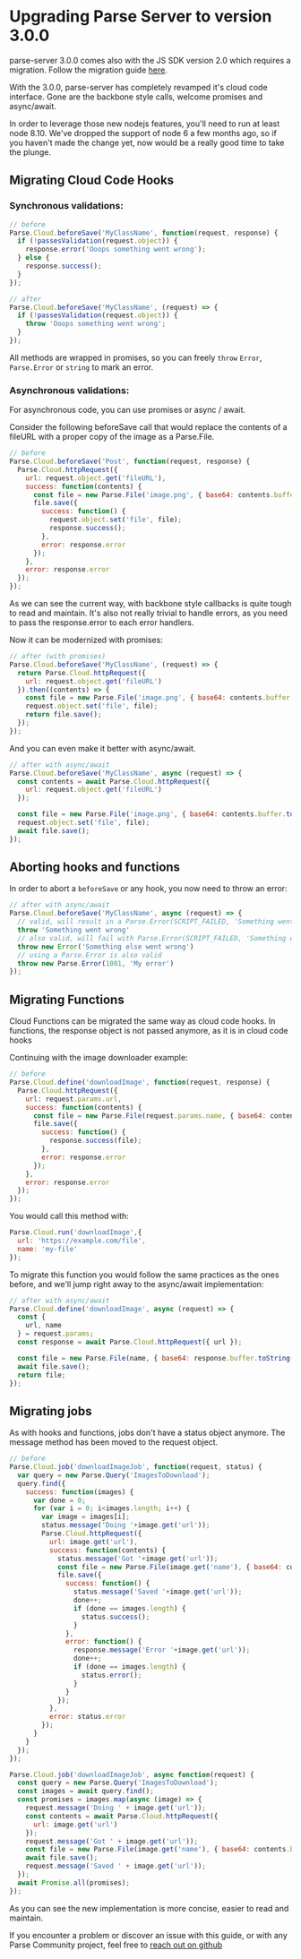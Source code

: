 # Upgrading Parse Server to version 3.0.0

parse-server 3.0.0 comes also with the JS SDK version 2.0 which requires a migration. Follow the migration guide [here](https://github.com/parse-community/Parse-SDK-JS/blob/master/2.0.0.md).

With the 3.0.0, parse-server has completely revamped it's cloud code interface. Gone are the backbone style calls, welcome promises and async/await.

In order to leverage those new nodejs features, you'll need to run at least node 8.10. We've dropped the support of node 6 a few months ago, so if you haven't made the change yet, now would be a really good time to take the plunge.

## Migrating Cloud Code Hooks

### Synchronous validations:

```js
// before
Parse.Cloud.beforeSave('MyClassName', function(request, response) {
  if (!passesValidation(request.object)) {
    response.error('Ooops something went wrong');
  } else {
    response.success();
  }
});

// after
Parse.Cloud.beforeSave('MyClassName', (request) => {
  if (!passesValidation(request.object)) {
    throw 'Ooops something went wrong'; 
  }
});
```

All methods are wrapped in promises, so you can freely `throw` `Error`, `Parse.Error` or `string` to mark an error.

### Asynchronous validations:

For asynchronous code, you can use promises or async / await.

Consider the following beforeSave call that would replace the contents of a fileURL with a proper copy of the image as a Parse.File.

```js
// before
Parse.Cloud.beforeSave('Post', function(request, response) {
  Parse.Cloud.httpRequest({
    url: request.object.get('fileURL'),
    success: function(contents) {
      const file = new Parse.File('image.png', { base64: contents.buffer.toString('base64') });
      file.save({
        success: function() {
          request.object.set('file', file);
          response.success();
        },
        error: response.error
      });
    }, 
    error: response.error
  });
});
```

As we can see the current way, with backbone style callbacks is quite tough to read and maintain.
It's also not really trivial to handle errors, as you need to pass the response.error to each error handlers.

Now it can be modernized with promises:

```js
// after (with promises)
Parse.Cloud.beforeSave('MyClassName', (request) => {
  return Parse.Cloud.httpRequest({
    url: request.object.get('fileURL')
  }).then((contents) => {
    const file = new Parse.File('image.png', { base64: contents.buffer.toString('base64') });
    request.object.set('file', file);
    return file.save();
  });
});
```

And you can even make it better with async/await.

```js
// after with async/await
Parse.Cloud.beforeSave('MyClassName', async (request) => {
  const contents = await Parse.Cloud.httpRequest({
    url: request.object.get('fileURL')
  });

  const file = new Parse.File('image.png', { base64: contents.buffer.toString('base64') });
  request.object.set('file', file);
  await file.save();
});
```

## Aborting hooks and functions

In order to abort a `beforeSave` or any hook, you now need to throw an error:

```js
// after with async/await
Parse.Cloud.beforeSave('MyClassName', async (request) => {
  // valid, will result in a Parse.Error(SCRIPT_FAILED, 'Something went wrong')
  throw 'Something went wrong' 
  // also valid, will fail with Parse.Error(SCRIPT_FAILED, 'Something else went wrong')
  throw new Error('Something else went wrong') 
  // using a Parse.Error is also valid
  throw new Parse.Error(1001, 'My error') 
});
```

## Migrating Functions

Cloud Functions can be migrated the same way as cloud code hooks.
In functions, the response object is not passed anymore, as it is in cloud code hooks

Continuing with the image downloader example:

```js
// before
Parse.Cloud.define('downloadImage', function(request, response) {
  Parse.Cloud.httpRequest({
    url: request.params.url,
    success: function(contents) {
      const file = new Parse.File(request.params.name, { base64: contents.buffer.toString('base64') });
      file.save({
        success: function() {
          response.success(file);
        },
        error: response.error
      });
    }, 
    error: response.error
  });
});
```

You would call this method with:

```js
Parse.Cloud.run('downloadImage',{
  url: 'https://example.com/file',
  name: 'my-file'
});
```

To migrate this function you would follow the same practices as the ones before, and we'll jump right away to the async/await implementation:

```js
// after with async/await
Parse.Cloud.define('downloadImage', async (request) => {
  const {
    url, name
  } = request.params;
  const response = await Parse.Cloud.httpRequest({ url });

  const file = new Parse.File(name, { base64: response.buffer.toString('base64') });
  await file.save();
  return file;
});
```

## Migrating jobs

As with hooks and functions, jobs don't have a status object anymore.
The message method has been moved to the request object.

```js
// before
Parse.Cloud.job('downloadImageJob', function(request, status) {
  var query = new Parse.Query('ImagesToDownload');
  query.find({
    success: function(images) {
      var done = 0;
      for (var i = 0; i<images.length; i++) {
        var image = images[i];
        status.message('Doing '+image.get('url'));
        Parse.Cloud.httpRequest({
          url: image.get('url'),
          success: function(contents) {
            status.message('Got '+image.get('url'));
            const file = new Parse.File(image.get('name'), { base64: contents.buffer.toString('base64') });
            file.save({
              success: function() {
                status.message('Saved '+image.get('url'));
                done++;
                if (done == images.length) {
                  status.success();
                }
              },
              error: function() {
                response.message('Error '+image.get('url'));
                done++;
                if (done == images.length) {
                  status.error();
                }
              }
            });
          }, 
          error: status.error
        });
      }
    }
  });
});
```

```js
Parse.Cloud.job('downloadImageJob', async function(request) {
  const query = new Parse.Query('ImagesToDownload');
  const images = await query.find();
  const promises = images.map(async (image) => {
    request.message('Doing ' + image.get('url'));
    const contents = await Parse.Cloud.httpRequest({
      url: image.get('url')
    });
    request.message('Got ' + image.get('url'));
    const file = new Parse.File(image.get('name'), { base64: contents.buffer.toString('base64') });
    await file.save();
    request.message('Saved ' + image.get('url'));
  });
  await Promise.all(promises);
});

```

As you can see the new implementation is more concise, easier to read and maintain.

If you encounter a problem or discover an issue with this guide, or with any Parse Community project, feel free to [reach out on github](https://github.com/parse-community/parse-server/issues/new/choose)

